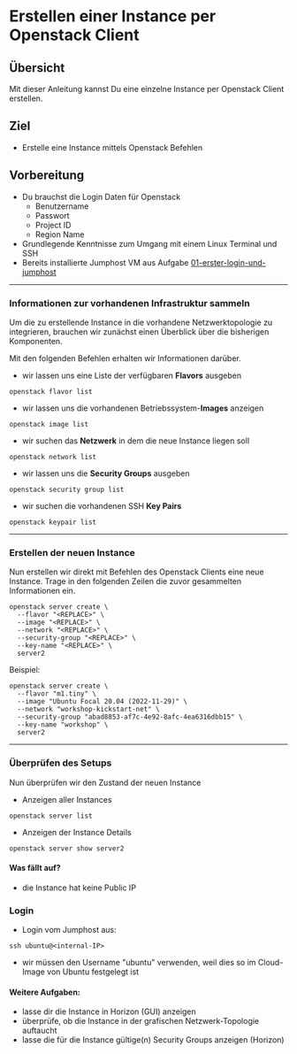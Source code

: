 # Erstellen einer Instance per Openstack Client

## Übersicht

Mit dieser Anleitung kannst Du eine einzelne Instance per Openstack Client erstellen.

## Ziel

* Erstelle eine Instance mittels Openstack Befehlen

## Vorbereitung

* Du brauchst die Login Daten für Openstack
  * Benutzername
  * Passwort
  * Project ID
  * Region Name
* Grundlegende Kenntnisse zum Umgang mit einem Linux Terminal und SSH
* Bereits installierte Jumphost VM aus Aufgabe [01-erster-login-und-jumphost](/01-erster-login-und-jumphost)

---

### Informationen zur vorhandenen Infrastruktur sammeln

Um die zu erstellende Instance in die vorhandene Netzwerktopologie zu integrieren,
brauchen wir zunächst einen Überblick über die bisherigen Komponenten.

Mit den folgenden Befehlen erhalten wir Informationen darüber.



* wir lassen uns eine Liste der verfügbaren **Flavors** ausgeben

`openstack flavor list`

* wir lassen uns die vorhandenen Betriebssystem-**Images** anzeigen

`openstack image list`

* wir suchen das **Netzwerk** in dem die neue Instance liegen soll

`openstack network list`

* wir lassen uns die **Security Groups** ausgeben

`openstack security group list`

* wir suchen die vorhandenen SSH **Key Pairs**

`openstack keypair list`

---

### Erstellen der neuen Instance

Nun erstellen wir direkt mit Befehlen des Openstack Clients eine neue Instance. 
Trage in den folgenden Zeilen die zuvor gesammelten Informationen ein.

```
openstack server create \
  --flavor "<REPLACE>" \
  --image "<REPLACE>" \
  --network "<REPLACE>" \
  --security-group "<REPLACE>" \
  --key-name "<REPLACE>" \
  server2
```

Beispiel:

```
openstack server create \
  --flavor "m1.tiny" \
  --image "Ubuntu Focal 20.04 (2022-11-29)" \
  --network "workshop-kickstart-net" \
  --security-group "abad8853-af7c-4e92-8afc-4ea6316dbb15" \
  --key-name "workshop" \
  server2
```

---

### Überprüfen des Setups

Nun überprüfen wir den Zustand der neuen Instance

* Anzeigen aller Instances

`openstack server list`

* Anzeigen der Instance Details

`openstack server show server2`

#### Was fällt auf?

* die Instance hat keine Public IP

### Login

* Login vom Jumphost aus:

`ssh ubuntu@<internal-IP>`

* wir müssen den Username "ubuntu" verwenden, weil dies so im Cloud-Image von Ubuntu festgelegt ist

#### Weitere Aufgaben:

* lasse dir die Instance in Horizon (GUI) anzeigen
* überprüfe, ob die Instance in der grafischen Netzwerk-Topologie auftaucht
* lasse die für die Instance gültige(n) Security Groups anzeigen (Horizon)
